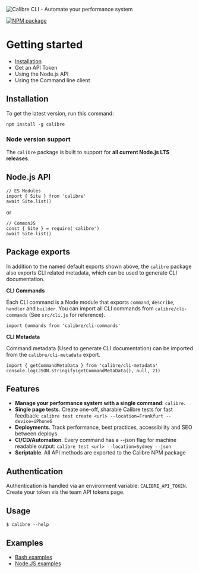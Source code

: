 ![Calibre CLI - Automate your performance system](https://user-images.githubusercontent.com/924/54003204-7c294700-41a5-11e9-911e-c4d603fb619f.png)

[![NPM package](https://img.shields.io/npm/v/calibre.svg)](https://www.npmjs.com/package/calibre)

# Getting started

- [Installation](#installation)
- Get an API Token
- Using the Node.js API
- Using the Command line client

## Installation

To get the latest version, run this command:

```
npm install -g calibre
```

### Node version support

The `calibre` package is built to support for **all current Node.js LTS releases**.

## Node.js API

```
// ES Modules
import { Site } from 'calibre'
await Site.list()
```

or

```
// CommonJS
const { Site } = require('calibre')
await Site.list()
```

## Package exports

In addition to the named default exports shown above, the `calibre` package also exports CLI related metadata, which can be used to generate CLI documentation.

**CLI Commands**

Each CLI command is a Node module that exports `command`, `describe`, `handler` and `builder`. You can import all CLI commands from `calibre/cli-commands` (See `src/cli.js` for reference).

```
import Commands from 'calibre/cli-commands'
```

**CLI Metadata**

Command metadata (Used to generate CLI documentation) can be imported from the `calibre/cli-metadata` export.

```
import { getCommandMetaData } from 'calibre/cli-metadata'
console.log(JSON.stringify(getCommandMetaData(), null, 2))
```

## Features

- **Manage your performance system with a single command**: `calibre`.
- **Single page tests**. Create one-off, sharable Calibre tests for fast feedback: `calibre test create <url> --location=Frankfurt --device=iPhone6`
- **Deployments**. Track performance, best practices, accessibility and SEO between deploys
- **CI/CD/Automation**. Every command has a --json flag for machine readable output: `calibre test <url> --location=Sydney --json`
- **Scriptable**. All API methods are exported to the Calibre NPM package

## Authentication

Authentication is handled via an environment variable: `CALIBRE_API_TOKEN`. Create your token via the team API tokens page.

## Usage

```
$ calibre --help
```

## Examples

- [Bash examples](examples/bash)
- [Node.JS examples](examples/nodejs)
